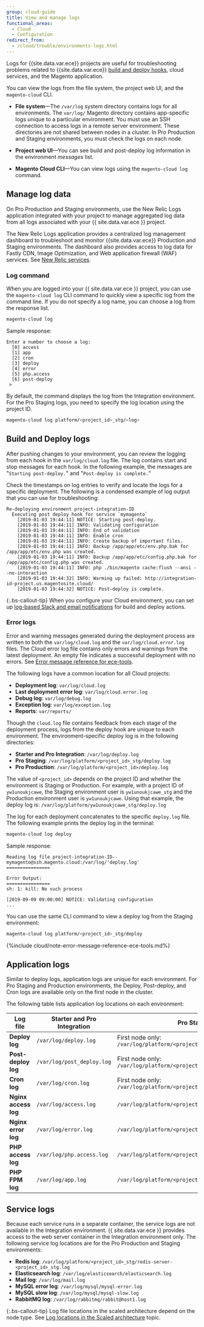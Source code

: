 ```yaml
---
group: cloud-guide
title: View and manage logs
functional_areas:
  - Cloud
  - Configuration
redirect_from:
  - /cloud/trouble/environments-logs.html
---
```


Logs for {{site.data.var.ece}} projects are useful for troubleshooting problems related to {{site.data.var.ece}} [build and deploy hooks][hook], cloud services, and the Magento application.

You can view the logs from the file system, the project web UI, and the `magento-cloud` CLI.

-  **File system**—The `/var/log` system directory contains logs for all environments. The `var/log/` Magento directory contains app-specific logs unique to a particular environment. You must use an SSH connection to access logs in a remote server environment. These directories are not shared between nodes in a cluster. In Pro Production and Staging environments, you must check the logs on each node.

-  **Project web UI**—You can see build and post-deploy log information in the environment _messages_ list.

-  **Magento Cloud CLI**—You can view logs using the `magento-cloud log` command.

## Manage log data

On Pro Production and Staging environments, use the New Relic Logs application integrated with your project to manage aggregated log data from all logs associated with your {{ site.data.var.ece }} project.

The New Relic Logs application provides a centralized log management dashboard to troubleshoot and monitor {{site.data.var.ece}} Production and Staging environments. The dashboard also provides access to log data for Fastly CDN, Image Optimization, and Web application firewall (WAF) services. See [New Relic services][].

### Log command

When you are logged into your {{ site.data.var.ece }} project, you can use the `magento-cloud log` CLI command to quickly view a specific log from the command line. If you do not specify a log name, you can choose a log from the response list.

```bash
magento-cloud log
```

Sample response:

```terminal
Enter a number to choose a log:
  [0] access
  [1] app
  [2] cron
  [3] deploy
  [4] error
  [5] php.access
  [6] post-deploy
 >
```

By default, the command displays the log from the Integration environment. For the Pro Staging logs, you need to specify the log location using the project ID.

```bash
magento-cloud log platform/<project_id>_stg/<log>
```

## Build and Deploy logs

After pushing changes to your environment, you can review the logging from each hook in the `var/log/cloud.log` file. The log contains start and stop messages for each hook. In the following example, the messages are "`Starting post-deploy.`" and "`Post-deploy is complete.`"

Check the timestamps on log entries to verify and locate the logs for a specific deployment. The following is a condensed example of log output that you can use for troubleshooting:

```terminal
Re-deploying environment project-integration-ID
  Executing post deploy hook for service `mymagento`
    [2019-01-03 19:44:11] NOTICE: Starting post-deploy.
    [2019-01-03 19:44:11] INFO: Validating configuration
    [2019-01-03 19:44:11] INFO: End of validation
    [2019-01-03 19:44:11] INFO: Enable cron
    [2019-01-03 19:44:11] INFO: Create backup of important files.
    [2019-01-03 19:44:11] INFO: Backup /app/app/etc/env.php.bak for /app/app/etc/env.php was created.
    [2019-01-03 19:44:11] INFO: Backup /app/app/etc/config.php.bak for /app/app/etc/config.php was created.
    [2019-01-03 19:44:11] INFO: php ./bin/magento cache:flush --ansi --no-interaction
    [2019-01-03 19:44:32] INFO: Warming up failed: http://integration-id-project.us.magentosite.cloud/
    [2019-01-03 19:44:32] NOTICE: Post-deploy is complete.
```

{:.bs-callout-tip}
When you configure your Cloud environment, you can set up [log-based Slack and email notifications][slacklog] for build and deploy actions.

### Error logs

Error and warning messages generated during the deployment process are written to both the `var/log/cloud.log` and the `var/log/cloud.error.log` files. The Cloud error log file contains only errors and warnings from the latest deployment. An empty file indicates a successful deployment with no errors. See [Error message reference for ece-tools][Error reference].

The following logs have a common location for all Cloud projects:

-  **Deployment log**: `var/log/cloud.log`
-  **Last deployment error log**: `var/log/cloud.error.log`
-  **Debug log**: `var/log/debug.log`
-  **Exception log**: `var/log/exception.log`
-  **Reports**: `var/reports/`

Though the `cloud.log` file contains feedback from each stage of the deployment process, logs from the deploy hook are unique to each environment. The environment-specific deploy log is in the following directories:

-  **Starter and Pro Integration**: `/var/log/deploy.log`
-  **Pro Staging**: `/var/log/platform/<project_id>_stg/deploy.log`
-  **Pro Production**: `/var/log/platform/<project_id>/deploy.log`

The value of `<project_id>` depends on the project ID and whether the environment is Staging or Production. For example, with a project ID of `yw1unoukjcawe`, the Staging environment user is `yw1unoukjcawe_stg` and the Production environment user is `yw1unoukjcawe`.
Using that example, the deploy log is: `/var/log/platform/yw1unoukjcawe_stg/deploy.log`

The log for each deployment concatenates to the specific `deploy.log` file. The following example prints the deploy log in the terminal:

```bash
magento-cloud log deploy
```

Sample response:

```terminal
Reading log file project-integration-ID--mymagento@ssh.magento.cloud:/var/log/'deploy.log'
================

Error Output:
================
sh: 1: kill: No such process

[2019-09-09 09:00:00] NOTICE: Validating configuration
...
```

You can use the same CLI command to view a deploy log from the Staging environment:

```bash
magento-cloud log platform/<project_id>_stg/deploy
```

{%include cloud/note-error-message-reference-ece-tools.md%}

## Application logs

Similar to deploy logs, application logs are unique for each environment. For Pro Staging and Production environments, the Deploy, Post-deploy, and Cron logs are available only on the first node in the cluster.

The following table lists application log locations on each environment:

Log file            | Starter and Pro Integration | Pro Staging                                       | Pro Production
------------------- | --------------------------- | ------------------------------------------------- | -------------------------------------------
**Deploy log**      | `/var/log/deploy.log`       | First node only:<br>`/var/log/platform/<project_id>_stg/deploy.log`   | First node only:<br>`/var/log/platform/<project_id>/deploy.log`
**Post-deploy log**      | `/var/log/post_deploy.log`       | First node only:<br>`/var/log/platform/<project_id>_stg/post_deploy.log`   | First node only:<br>`/var/log/platform/<project_id>/post_deploy.log`
**Cron log**        | `/var/log/cron.log`         | First node only:<br>`/var/log/platform/<project_id>_stg/cron.log`     | First node only:<br>`/var/log/platform/<project_id>/cron.log`
**Nginx access log**| `/var/log/access.log`       | `/var/log/platform/<project_id>_stg/access.log`   | `/var/log/platform/<project_id>/access.log`
**Nginx error log** | `/var/log/error.log`        | `/var/log/platform/<project_id>_stg/error.log`    | `/var/log/platform/<project_id>/error.log`
**PHP access log**  | `/var/log/php.access.log`   | `/var/log/platform/<project_id>_stg/php.access.log` | `/var/log/platform/<project_id>/php.access.log`
**PHP FPM log**     | `/var/log/app.log`          | `/var/log/platform/<project_id>_stg/php5-fpm.log` | `/var/log/platform/<project_id>/php5-fpm.log`

## Service logs

Because each service runs in a separate container, the service logs are not available in the Integration environment. {{ site.data.var.ece }} provides access to the web server container in the Integration environment only. The following service log locations are for the Pro Production and Staging environments:

-  **Redis log**: `/var/log/platform/<project_id>_stg/redis-server-<project_id>_stg.log`
-  **Elasticsearch log**: `/var/log/elasticsearch/elasticsearch.log`
-  **Mail log**: `/var/log/mail.log`
-  **MySQL error log**: `/var/log/mysql/mysql-error.log`
-  **MySQL slow log**: `/var/log/mysql/mysql-slow.log`
-  **RabbitMQ log**: `/var/log/rabbitmq/rabbit@host1.log`

{:.bs-callout-tip}
Log file locations in the scaled architecture depend on the node type. See [Log locations in the Scaled architecture][scaled] topic.

<!--Link definitions-->

[configlog]: {{site.baseurl}}/guides/v2.3/config-guide/cli/logging.html
[Error reference]: {{site.baseurl}}/cloud/reference/ece-tools-error-reference.html
[hook]: {{site.baseurl}}/cloud/project/magento-app-properties.html#hooks
[New Relic services]: {{site.baseurl}}/cloud/project/new-relic.html
[slacklog]: {{site.baseurl}}/cloud/env/setup-notifications.html
[scaled]: {{site.baseurl}}/cloud/architecture/scaled-architecture.html#log-locations
